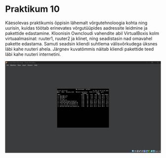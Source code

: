# Praktikum 10

Käesolevas praktikumis õppisin lähemalt võrgutehnoloogia kohta ning uurisin, kuidas töötab erinevates võrgutüüpides aadressite leidmine ja pakettide edastamine. Kloonisin Owncloudi vahendite abil VirtualBoxis kolm virtuaalmasinat: ruuter1, ruuter2 ja klinet, ning seadistasin nad omavahel pakette edastama. Samuti seadsin kliendi suhtlema välisvõrkudega üksnes läbi kahe ruuteri ahela. Järgnev kuvatõmmis näitab kliendi pakettide teed läbi kahe ruuteri internetini.

![pilt1](https://github.com/JoosepTT/Operatsioonisysteemide_praktikumid/blob/main/Pildid/Screenshot%202024-11-26%20221632.png?raw=true)
